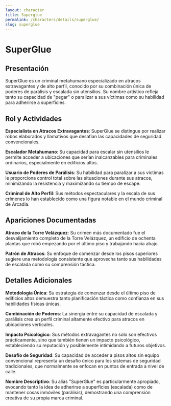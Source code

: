 ```yaml
---
layout: character
title: Superglue
permalink: /characters/details/superglue/
slug: superglue
---
```


# SuperGlue

## Presentación

SuperGlue es un criminal metahumano especializado en atracos extravagantes y de alto perfil, conocido por su combinación única de poderes de parálisis y escalada sin utensilios. Su nombre artístico refleja tanto su capacidad de "pegar" o paralizar a sus víctimas como su habilidad para adherirse a superficies.

## Rol y Actividades

**Especialista en Atracos Extravagantes**: SuperGlue se distingue por realizar robos elaborados y llamativos que desafían las capacidades de seguridad convencionales.

**Escalador Metahumano**: Su capacidad para escalar sin utensilios le permite acceder a ubicaciones que serían inalcanzables para criminales ordinarios, especialmente en edificios altos.

**Usuario de Poderes de Parálisis**: Su habilidad para paralizar a sus víctimas le proporciona control total sobre las situaciones durante sus atracos, minimizando la resistencia y maximizando su tiempo de escape.

**Criminal de Alto Perfil**: Sus métodos espectaculares y la escala de sus crímenes lo han establecido como una figura notable en el mundo criminal de Arcadia.

## Apariciones Documentadas

**Atraco de la Torre Velázquez**: Su crimen más documentado fue el desvalijamiento completo de la Torre Velázquez, un edificio de ochenta plantas que robó empezando por el último piso y trabajando hacia abajo.

**Patrón de Atracos**: Su enfoque de comenzar desde los pisos superiores sugiere una metodología consistente que aprovecha tanto sus habilidades de escalada como su comprensión táctica.

## Detalles Adicionales

**Metodología Única**: Su estrategia de comenzar desde el último piso de edificios altos demuestra tanto planificación táctica como confianza en sus habilidades físicas únicas.

**Combinación de Poderes**: La sinergia entre su capacidad de escalada y parálisis crea un perfil criminal altamente efectivo para atracos en ubicaciones verticales.

**Impacto Psicológico**: Sus métodos extravagantes no solo son efectivos prácticamente, sino que también tienen un impacto psicológico, estableciendo su reputación y posiblemente intimidando a futuros objetivos.

**Desafío de Seguridad**: Su capacidad de acceder a pisos altos sin equipo convencional representa un desafío único para los sistemas de seguridad tradicionales, que normalmente se enfocan en puntos de entrada a nivel de calle.

**Nombre Descriptivo**: Su alias "SuperGlue" es particularmente apropiado, evocando tanto la idea de adherirse a superficies (escalada) como de mantener cosas inmóviles (parálisis), demostrando una comprensión creativa de su propia marca criminal.